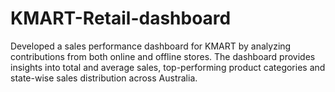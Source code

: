 # KMART-Retail-dashboard
 Developed a sales performance dashboard for KMART by analyzing contributions from both online and offline stores. The dashboard provides insights into total and average sales, top-performing product categories and state-wise sales distribution across Australia.
